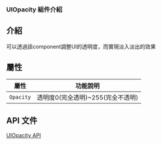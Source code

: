 ### UIOpacity 組件介紹

## 介紹

可以透過該component調整UI的透明度，而實現淡入淡出的效果

## 屬性

| 屬性                | 功能說明                                                    |
| ------------------- | ----------------------------------------------------------- |
|`Opacity`            |透明度0(完全透明)~255(完全不透明)| 


## API 文件

[UIOpacity API](https://docs.cocos.com/creator/3.6/api/zh/class/UIOpacity)